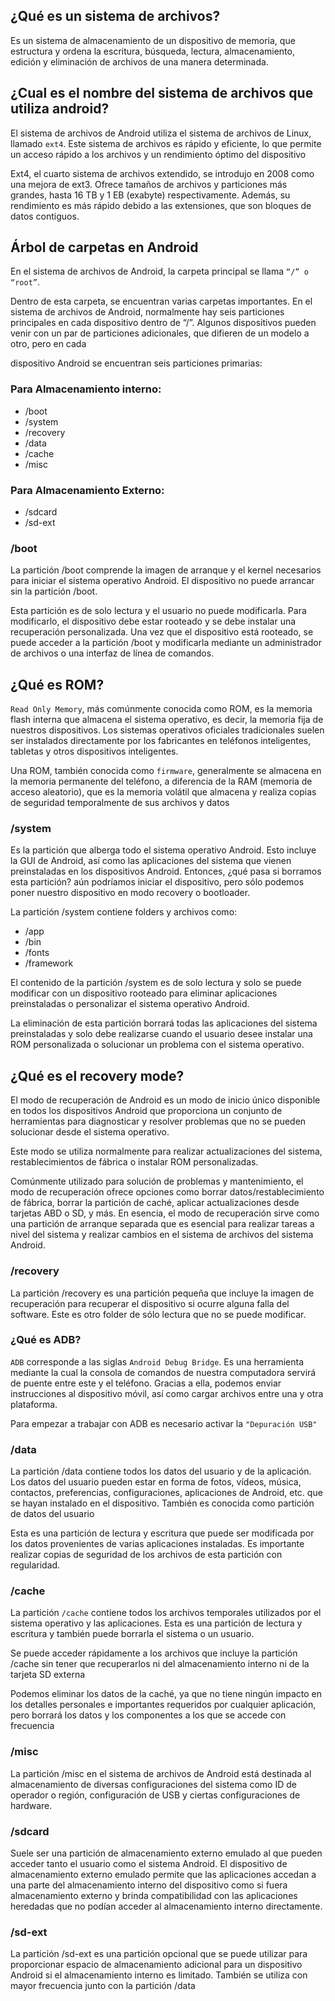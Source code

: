 ## ¿Qué es un sistema de archivos?

Es un sistema de almacenamiento de un dispositivo de
memoria, que estructura y ordena la escritura, búsqueda,
lectura, almacenamiento, edición y eliminación de archivos
de una manera determinada.

## ¿Cual es el nombre del sistema de archivos que utiliza android?

El sistema de archivos de Android utiliza el sistema de
archivos de Linux, llamado `ext4`. Este sistema de archivos
es rápido y eficiente, lo que permite un acceso rápido a los
archivos y un rendimiento óptimo del dispositivo

Ext4, el cuarto sistema de archivos extendido, se introdujo
en 2008 como una mejora de ext3. Ofrece tamaños de
archivos y particiones más grandes, hasta 16 TB y 1 EB
(exabyte) respectivamente. Además, su rendimiento es más
rápido debido a las extensiones, que son bloques de datos
contiguos.

## Árbol de carpetas en Android

En el sistema de archivos de Android, la carpeta principal se
llama `“/” o “root”`. 

Dentro de esta carpeta, se encuentran
varias carpetas importantes.
En el sistema de archivos de Android, normalmente hay seis
particiones principales en cada dispositivo dentro de “/”.
Algunos dispositivos pueden venir con un par de particiones
adicionales, que difieren de un modelo a otro, pero en cada

dispositivo Android se encuentran seis particiones primarias:

### Para Almacenamiento interno:
- /boot
- /system
- /recovery
- /data
- /cache
- /misc

### Para Almacenamiento Externo:
- /sdcard
- /sd-ext

### /boot
La partición /boot comprende la imagen de arranque y el
kernel necesarios para iniciar el sistema operativo Android.
El dispositivo no puede arrancar sin la partición /boot.

Esta partición es de solo lectura y el usuario no puede
modificarla. Para modificarlo, el dispositivo debe estar
rooteado y se debe instalar una recuperación personalizada.
Una vez que el dispositivo está rooteado, se puede acceder
a la partición /boot y modificarla mediante un administrador
de archivos o una interfaz de línea de comandos.

## ¿Qué es ROM?

`Read Only Memory`, más comúnmente conocida como ROM,
es la memoria flash interna que almacena el sistema
operativo, es decir, la memoria fija de nuestros dispositivos.
Los sistemas operativos oficiales tradicionales suelen ser
instalados directamente por los fabricantes en teléfonos
inteligentes, tabletas y otros dispositivos inteligentes.

Una ROM, también conocida como `firmware`, generalmente
se almacena en la memoria permanente del teléfono, a
diferencia de la RAM (memoria de acceso aleatorio), que es
la memoria volátil que almacena y realiza copias de
seguridad temporalmente de sus archivos y datos

### /system

Es la partición que alberga todo el sistema operativo
Android. Esto incluye la GUI de Android, así como las
aplicaciones del sistema que vienen preinstaladas en los
dispositivos Android.
Entonces, ¿qué pasa si borramos esta partición? aún
podríamos iniciar el dispositivo, pero sólo podemos poner
nuestro dispositivo en modo recovery o bootloader.

La partición /system contiene folders y archivos como:
- /app
- /bin
- /fonts
- /framework

El contenido de la partición /system es de solo lectura y
solo se puede modificar con un dispositivo rooteado para
eliminar aplicaciones preinstaladas o personalizar el
sistema operativo Android.

La eliminación de esta partición borrará todas las
aplicaciones del sistema preinstaladas y solo debe
realizarse cuando el usuario desee instalar una ROM
personalizada o solucionar un problema con el sistema
operativo.


## ¿Qué es el recovery mode?

El modo de recuperación de Android es un modo de inicio
único disponible en todos los dispositivos Android que
proporciona un conjunto de herramientas para diagnosticar
y resolver problemas que no se pueden solucionar desde
el sistema operativo.

Este modo se utiliza normalmente para realizar
actualizaciones del sistema, restablecimientos de fábrica o
instalar ROM personalizadas.

Comúnmente utilizado para solución de problemas y
mantenimiento, el modo de recuperación ofrece opciones
como borrar datos/restablecimiento de fábrica, borrar la
partición de caché, aplicar actualizaciones desde tarjetas
ABD o SD, y más. En esencia, el modo de recuperación
sirve como una partición de arranque separada que es
esencial para realizar tareas a nivel del sistema y realizar
cambios en el sistema de archivos del sistema Android.

### /recovery
La partición /recovery es una partición pequeña que incluye
la imagen de recuperación para recuperar el dispositivo si
ocurre alguna falla del software. Este es otro folder de sólo
lectura que no se puede modificar.


### ¿Qué es ADB?

`ADB` corresponde a las siglas `Android Debug Bridge`.
Es una herramienta mediante la cual la consola de comandos
de nuestra computadora servirá de puente entre este y el
teléfono.
Gracias a ella, podemos enviar instrucciones al dispositivo
móvil, así como cargar archivos entre una y otra plataforma.

Para empezar a trabajar con ADB es necesario activar la
`"Depuración USB"`

### /data
La partición /data contiene todos los datos del usuario y de
la aplicación. Los datos del usuario pueden estar en forma
de fotos, vídeos, música, contactos, preferencias,
configuraciones, aplicaciones de Android, etc. que se
hayan instalado en el dispositivo. También es conocida
como partición de datos del usuario

Esta es una partición de lectura y escritura que puede ser
modificada por los datos provenientes de varias aplicaciones
instaladas. Es importante realizar copias de seguridad de los
archivos de esta partición con regularidad.

### /cache
La partición `/cache` contiene todos los archivos temporales
utilizados por el sistema operativo y las aplicaciones. Esta
es una partición de lectura y escritura y también puede
borrarla el sistema o un usuario.

Se puede acceder rápidamente a los archivos que incluye
la partición /cache sin tener que recuperarlos ni del
almacenamiento interno ni de la tarjeta SD externa

Podemos eliminar los datos de la caché, ya que no tiene
ningún impacto en los detalles personales e importantes
requeridos por cualquier aplicación, pero borrará los datos y
los componentes a los que se accede con frecuencia

### /misc
La partición /misc en el sistema de archivos de Android está
destinada al almacenamiento de diversas configuraciones
del sistema como ID de operador o región, configuración de
USB y ciertas configuraciones de hardware.

### /sdcard
Suele ser una partición de almacenamiento externo
emulado al que pueden acceder tanto el usuario como el
sistema Android. El dispositivo de almacenamiento externo
emulado permite que las aplicaciones accedan a una parte
del almacenamiento interno del dispositivo como si fuera
almacenamiento externo y brinda compatibilidad con las
aplicaciones heredadas que no podían acceder al
almacenamiento interno directamente.

### /sd-ext
La partición /sd-ext es una partición opcional que se puede
utilizar para proporcionar espacio de almacenamiento
adicional para un dispositivo Android si el almacenamiento
interno es limitado. También se utiliza con mayor
frecuencia junto con la partición /data